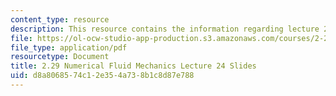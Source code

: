 ```yaml
---
content_type: resource
description: This resource contains the information regarding lecture 24 slides.
file: https://ol-ocw-studio-app-production.s3.amazonaws.com/courses/2-29-numerical-fluid-mechanics-spring-2015/d8a8068574c12e354a738b1c8d87e788_MIT2_29S15_Lecture24.pdf
file_type: application/pdf
resourcetype: Document
title: 2.29 Numerical Fluid Mechanics Lecture 24 Slides
uid: d8a80685-74c1-2e35-4a73-8b1c8d87e788
---
```

